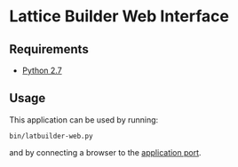 # Lattice Builder Web Interface


## Requirements

- [Python 2.7](http://python.org/download/)


## Usage

This application can be used by running:

    bin/latbuilder-web.py

and by connecting a browser to the [application port](http://127.0.0.1:8080/).
